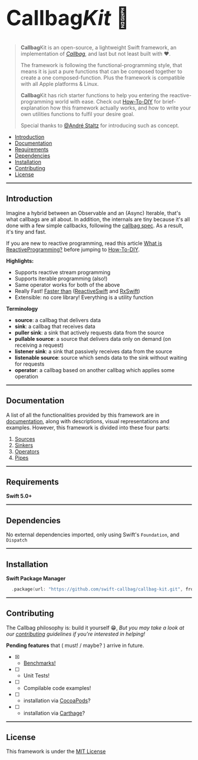 <h1 style="font-size: 4em;">Callbag<i>Kit</i> 🧰</h1>

> **Callbag**Kit is an open-source, a lightweight Swift framework, an implementation
> of *[Callbag][cb-js]*, and last but not least built with ❤️.
>
> The framework is following the functional-programming style, that means it is just
> a pure functions that can be composed together to create a one composed-function.
> Plus the framework is compatible with all Apple platforms & Linux.
>
> **Callbag**Kit has rich starter functions to help you entering the
> reactive-programming world with ease. Check out [How-To-DIY](./How-To-DIY.md)
> for brief-explanation how this framework actually works, and how to write your
> own utilities functions to fulfil your desire goal.
> 
> Special thanks to [@André Staltz](https://github.com/staltz) for introducing
> such as concept.

- [Introduction](#introduction)
- [Documentation](#documentation)
- [Requirements](#requirements)
- [Dependencies](#dependencies)
- [Installation](#installation)
- [Contributing](#contributing)
- [License](#license)


<hr align="center" style="background-color: #393939; height: 2px">

## Introduction

Imagine a hybrid between an Observable and an (Async) Iterable, that's what
callbags are all about. In addition, the internals are tiny because it's all
done with a few simple callbacks, following the [callbag spec][cb-js]. As a
result, it's tiny and fast.

If you are new to reactive programming, read this article [What is ReactiveProgramming?][WhatIsReactiveProgramming?]
before jumping to [How-To-DIY](./How-To-DIY.md).

**Highlights:**

- Supports reactive stream programming
- Supports iterable programming (also!)
- Same operator works for both of the above
- Really Fast! [Faster than][Benchmark] ([ReactiveSwift][ReactiveSwift] and [RxSwift][RxSwift])
- Extensible: no core library! Everything is a utility function

**Terminology**

- **source**: a callbag that delivers data
- **sink**: a callbag that receives data
- **puller sink**: a sink that actively requests data from the source
- **pullable source**: a source that delivers data only on demand (on receiving a request)
- **listener sink**: a sink that passively receives data from the source
- **listenable source**: source which sends data to the sink without waiting for requests
- **operator**: a callbag based on another callbag which applies some operation

<hr align="center" style="background-color: #393939; height: 2px">

## Documentation
A list of all the functionalities provided by this framework are in
[documentation](./Documentation/README.md), along with descriptions, visual
representations and examples. However, this framework is divided into these four parts:

1. [Sources](./Documentation/Sources/README.md)
2. [Sinkers](./Documentation/Sinkers/README.md)
3. [Operators](./Documentation/Operators/README.md)
4. [Pipes](./Documentation/Pipes/README.md)

<hr align="center" style="background-color: #393939; height: 2px">

## Requirements
**Swift 5.0+**

<hr align="center" style="background-color: #393939; height: 2px">

## Dependencies
No external dependencies imported, only using Swift's `Foundation`, and `Dispatch`

<hr align="center" style="background-color: #393939; height: 2px">

## Installation

**Swift Package Manager**

```swift
  .package(url: "https://github.com/swift-callbag/callbag-kit.git", from: "0.0.1")
```
<hr align="center" style="background-color: #393939; height: 2px">

## Contributing
The Callbag philosophy is: build it yourself 😁, *But you may take a look at our
[contributing](./CONTRIBUTING.md) guidelines if you're interested in helping!*

**Pending features** that ( must! / maybe? ) arrive in future.

- [X] - [Benchmarks!][Benchmark]
- [ ] - Unit Tests!
- [ ] - Compilable code examples!
- [ ] - installation via [CocoaPods](https://cocoapods.org/)?
- [ ] - installation via [Carthage](https://github.com/Carthage/Carthage)?

<hr align="center" style="background-color: #393939; height: 2px">

## License

This framework is under the [MIT License](./LICENSE.md)

[cb-js]: <https://github.com/callbag/callbag> (CB-JS)

[Benchmark]: <https://github.com/swift-callbag/callbag-benchmark.git> (Benchmark)
[WhatIsReactiveProgramming?]: <https://github.com/Atimca/Reactive-programming-Article> (What is Reactive Programming?)
[ReactiveSwift]: <https://github.com/ReactiveCocoa/ReactiveSwift> (ReactiveSwift)
[RxSwift]: <https://github.com/ReactiveX/RxSwift> (RxSwift)
